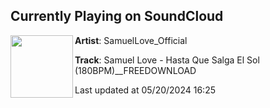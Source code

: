 ## Currently Playing on SoundCloud

[<img align="left" width="100" src="https://i1.sndcdn.com/artworks-8yMZ8KTgBkk2ZVq9-ebOaIw-t500x500.jpg">](https://soundcloud.com/lovedeejayofficial/samuel-love-hasta-que-salga-el-sol-180bpm?in=saxurn/sets/proggies)

**Artist**: SamuelLove_Official 

**Track**: Samuel Love - Hasta Que Salga El Sol (180BPM)__FREEDOWNLOAD

Last updated at 05/20/2024 16:25
